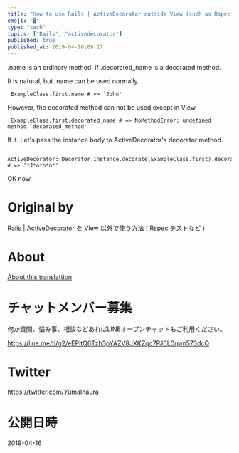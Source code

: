 ```yaml
---
title: "How to use Rails | ActiveDecorator outside View (such as Rspec test)"
emoji: "🖥"
type: "tech"
topics: ["Rails", "activedecorator"]
published: true
published_at: 2019-04-16t09:17
---
```


.name is an ordinary method. If .decorated\_name is a decorated method.

It is natural, but .name can be used normally.

     ExampleClass.first.name # => 'John' 

However, the decorated method can not be used except in View.

     ExampleClass.first.decorated_name # => NoMethodError: undefined method `decorated_method' 

If it. Let's pass the instance body to ActiveDecorator's decorator method.

     ActiveDecorator::Decorator.instance.decorate(ExampleClass.first).decorated_name # => '*J*o*h*n*' 

OK now.



# Original by
[Rails | ActiveDecorator を View 以外で使う方法 ( Rspec テストなど )](https://qiita.com/Yinaura/items/2ac43179b77c5685430f)

# About

[About this translattion](https://qiita.com/YumaInaura/items/7f6fd1e9310a6816469a)








<!-- Update From Qiita API -->

# チャットメンバー募集


何か質問、悩み事、相談などあればLINEオープンチャットもご利用ください。

https://line.me/ti/g2/eEPltQ6Tzh3pYAZV8JXKZqc7PJ6L0rpm573dcQ





# Twitter


https://twitter.com/YumaInaura


<!-- Update From Qiita API -->



# 公開日時

2019-04-16
